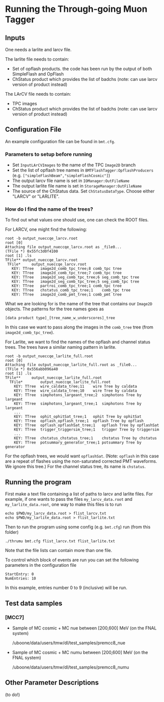 # Running the Through-going Muon Tagger

## Inputs

One needs a larlite and larcv file.

The larlite file needs to contain:

  * Set of opflash products. the code has been run by the output of both SimpleFlash and OpFlash
  * ChStatus product which provides the list of badchs (note: can use larcv version of product instead)

The LArCV file needs to contain:

  * TPC images
  * ChStatus product which provides the list of badchs (note: can use larcv version of product instead)

## Configuration File

An example configuration file can be found in `bmt.cfg`.

### Parameters to setup before running

  * Set `InputLArCVImages` to the name of the TPC `Image2D` branch
  * Set the list of opflash tree names in `BMTFlashTagger:OpflashProducers` (e.g. `["simpleFlashBeam","simpleFlashCosmic"]`)
  * The output larcv file name is set in `IOManager:OutFileName`
  * The output larlite file name is set in `StorageManager:OutFileName`
  * The source of the ChStatus data. Set `ChStatusDataType`. Choose either "LARCV" or "LARLITE".

### How do I find the name of the trees?

To find out what values one should use, one can check the ROOT files.

For LARCV, one might find the following:

    root -b output_nueccqe_larcv.root 
    root [0]
    Attaching file output_nueccqe_larcv.root as _file0...
    (TFile *) 0x55fc3d0f4100
    root [1] .ls
    TFile**	output_nueccqe_larcv.root	
     TFile*		output_nueccqe_larcv.root	
       KEY: TTree	image2d_comb_tpc_tree;8	comb_tpc tree
       KEY: TTree	image2d_comb_tpc_tree;7	comb_tpc tree
       KEY: TTree	image2d_seg_comb_tpc_tree;6	seg_comb_tpc tree
       KEY: TTree	image2d_seg_comb_tpc_tree;5	seg_comb_tpc tree
       KEY: TTree	partroi_comb_tpc_tree;1	comb_tpc tree
       KEY: TTree	chstatus_comb_tpc_tree;1	comb_tpc tree
       KEY: TTree	image2d_comb_pmt_tree;1	comb_pmt tree


What we are looking for is the name of the tree that contains our `Image2D` objects.  The patterns for the tree names goes as

    [data product type]_[tree_name_w_underscores]_tree
    
In this case we want to pass along the images in the `comb_tree` tree (from `image2d_comb_tpc_tree`).

For Larlite, we want to find the names of the opflash and channel status trees.  The trees have a similar naming pattern in larlite.

    root -b output_nueccqe_larlite_full.root 
    root [0] 
    Attaching file output_nueccqe_larlite_full.root as _file0...
    (TFile *) 0x556abb096a40
    root [1] .ls
    TFile**		output_nueccqe_larlite_full.root	
      TFile*		output_nueccqe_larlite_full.root	
        KEY: TTree	wire_caldata_tree;11	wire Tree by caldata
        KEY: TTree	wire_caldata_tree;10	wire Tree by caldata
        KEY: TTree	simphotons_largeant_tree;2	simphotons Tree by largeant
        KEY: TTree	simphotons_largeant_tree;1	simphotons Tree by largeant
        ...
        KEY: TTree	ophit_ophitSat_tree;1	ophit Tree by ophitSat
        KEY: TTree	opflash_opflash_tree;1	opflash Tree by opflash
        KEY: TTree	opflash_opflashSat_tree;1	opflash Tree by opflashSat
        KEY: TTree	trigger_triggersim_tree;1	trigger Tree by triggersim
        ...
        KEY: TTree	chstatus_chstatus_tree;1	chstatus Tree by chstatus
        KEY: TTree	potsummary_generator_tree;1	potsummary Tree by generator

For the opflash trees, we would want `opflashSat`. (Note: `opflash` in this case are a repeat of flashes using the non-saturated corrected PMT waveforms. We ignore this tree.) For the channel status tree, its name is `chstatus`.


## Running the program

First make a text file containing a list of paths to larcv and larlite files.
For example, if one wants to pass the files `my_larcv_data.root` and `my_larlite_data.root`, one way to make this files is to run

    echo $PWD/my_larcv_data.root > flist_larcv.txt
    echo $PWD/my_larlite_data.root > flist_larlite.txt

Then to run the program using some config (e.g. `bmt.cfg`) run (from this folder)

    ./thrumu bmt.cfg flist_larcv.txt flist_larlite.txt


Note that the file lists can contain more than one file.

To control which block of events are run you can set the following parameters in the configuration file

    StartEntry: 0
    NumEntries: 10

In this example, entries number 0 to 9 (inclusive) will be run.

## Test data samples

### [MCC7]

  * Sample of MC cosmic + MC nue between [200,600] MeV (on the FNAL system)

      /uboone/data/users/tmw/dl/test_samples/premcc8_nue

  * Sample of MC cosmic + MC numu between [200,600] MeV (on the FNAL system)

      /uboone/data/users/tmw/dl/test_samples/premcc8_numu

## Other Parameter Descriptions

(to do!)

